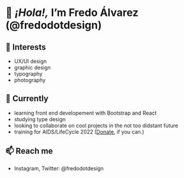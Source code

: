 # 👋 <em>¡Hola!,</em> I’m Fredo Álvarez (@fredodotdesign)
## 👀 Interests
- UX/UI design
- graphic design
- typography
- photography
## 🌱 Currently
- learning front end developement with Bootstrap and React
- studying type design
- looking to collaborate on cool projects in the not too didstant future
- training for AIDS/LifeCycle 2022 (<a href="http://tofighthiv.org/goto/fredo22">Donate</a>, if you can.)
## 📫 Reach me
- Instagram, Twitter: @fredodotdesign

<!---
fredodotdesign/fredodotdesign is a ✨ special ✨ repository because its `README.md` (this file) appears on your GitHub profile.
You can click the Preview link to take a look at your changes.
--->
